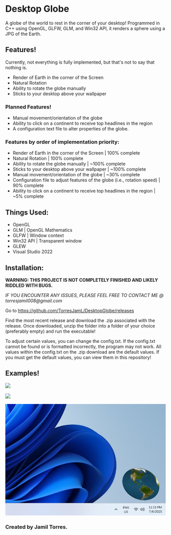 # Desktop Globe
A globe of the world to rest in the corner of your desktop!
Programmed in C++ using OpenGL, GLFW, GLM, and Win32 API, it renders a sphere using a JPG of the Earth.

## Features!
Currently, not everything is fully implemented, but that's not to say that nothing is.
- Render of Earth in the corner of the Screen
- Natural Rotation
- Ability to rotate the globe manually
- Sticks to your desktop above your wallpaper
### Planned Features!
- Manual movement/orientation of the globe
- Ability to click on a continent to receive top headlines in the region
- A configuration text file to alter properties of the globe.
### Features by order of implementation priority:
- Render of Earth in the corner of the Screen | 100% complete
- Natural Rotation | 100% complete
- Ability to rotate the globe manually | ~100% complete
- Sticks to your desktop above your wallpaper | ~100% complete
- Manual movement/orientation of the globe | ~30% complete
- Configuration file to adjust features of the globe (i.e., rotation speed) | 90% complete
- Ability to click on a continent to receive top headlines in the region | ~5% complete

## Things Used:
- OpenGL
- GLM | OpenGL Mathematics
- GLFW | Window context
- Win32 API | Transparent window
- GLEW
- Visual Studio 2022

## Installation:
**WARNING: THIS PROJECT IS NOT COMPLETELY FINISHED AND LIKELY RIDDLED WITH BUGS.** 

_IF YOU ENCOUNTER ANY ISSUES, PLEASE FEEL FREE TO CONTACT ME @ torresjamil008@gmail.com_

Go to https://github.com/TorresJamL/DesktopGlobe/releases

Find the most recent release and download the .zip associated with the release.
Once downloaded, unzip the folder into a folder of your choice (preferably empty) and run the executable!

To adjust certain values, you can change the config.txt.
If the config.txt cannot be found or is formatted incorrectly, the program may not work. 
All values within the config.txt on the .zip download are the default values. If you must get the default values, you can view them in this repository!

## Examples!
![](https://github.com/TorresJamL/DesktopGlobe/blob/master/Examples/example1.gif)

![](https://github.com/TorresJamL/DesktopGlobe/blob/master/Examples/example2.gif)

![](https://github.com/TorresJamL/DesktopGlobe/blob/master/Examples/screenshotEx.png)
### Created by Jamil Torres.
